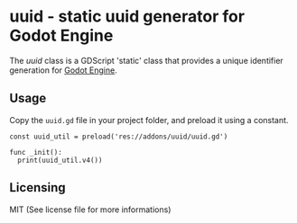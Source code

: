 uuid - static uuid generator for Godot Engine
===========================================

The *uuid* class is a GDScript 'static' class that provides a unique identifier generation for [Godot Engine](https://godotengine.org).

Usage
-----

Copy the `uuid.gd` file in your project folder, and preload it using a constant.

```gdscript
const uuid_util = preload('res://addons/uuid/uuid.gd')

func _init():
  print(uuid_util.v4())
```

Licensing
---------

MIT (See license file for more informations)
